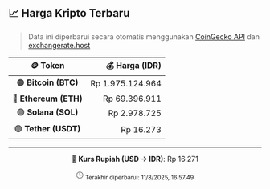 

<!-- HARGA_KRIPTO -->
## 📈 Harga Kripto Terbaru

> Data ini diperbarui secara otomatis menggunakan [CoinGecko API](https://www.coingecko.com/) dan [exchangerate.host](https://exchangerate.host/)

<div align="center">

| 🪙 Token | 💰 Harga (IDR) |
|:------:|---------------:|
| 🟠 **Bitcoin (BTC)**   | Rp 1.975.124.964 |
| 🔵 **Ethereum (ETH)**  | Rp 69.396.911 |
| 🟣 **Solana (SOL)**    | Rp 2.978.725 |
| 🟢 **Tether (USDT)**   | Rp 16.273 |

---

💱 **Kurs Rupiah (USD → IDR)**: Rp 16.271

🕒 <sub>Terakhir diperbarui: 11/8/2025, 16.57.49</sub>

</div>
<!-- /HARGA_KRIPTO -->
